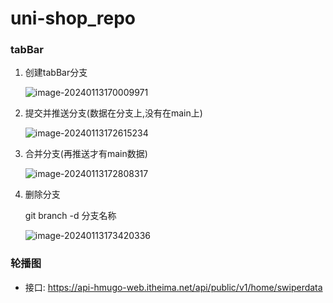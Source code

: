 # uni-shop_repo

###  tabBar

1. 创建tabBar分支

   ![image-20240113170009971](C:\Users\椋\AppData\Roaming\Typora\typora-user-images\image-20240113170009971.png)

2. 提交并推送分支(数据在分支上,没有在main上)

   ![image-20240113172615234](C:\Users\椋\AppData\Roaming\Typora\typora-user-images\image-20240113172615234.png)

3. 合并分支(再推送才有main数据)

   ![image-20240113172808317](C:\Users\椋\AppData\Roaming\Typora\typora-user-images\image-20240113172808317.png)

4. 删除分支

   git branch -d 分支名称

   ![image-20240113173420336](C:\Users\椋\AppData\Roaming\Typora\typora-user-images\image-20240113173420336.png)

### 轮播图

+ 接口: https://api-hmugo-web.itheima.net/api/public/v1/home/swiperdata

